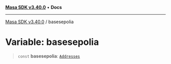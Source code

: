 [**Masa SDK v3.40.0**](../README.md) • **Docs**

***

[Masa SDK v3.40.0](../globals.md) / basesepolia

# Variable: basesepolia

> `const` **basesepolia**: [`Addresses`](../interfaces/Addresses.md)

